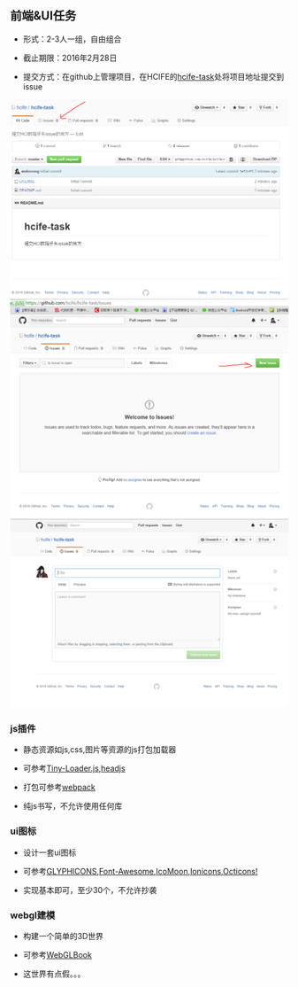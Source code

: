 ## 前端&UI任务

+ 形式：2-3人一组，自由组合

+ 截止期限：2016年2月28日

+ 提交方式：在github上管理项目，在HCIFE的[hcife-task](https://github.com/hcife/hcife-task)处将项目地址提交到issue

![](https://github.com/hcife/hcife-task/raw/master/hcife-task.png)
![](https://github.com/hcife/hcife-task/raw/master/hcife-task1.png)
![](https://github.com/hcife/hcife-task/raw/master/hcife-task2.png)


### js插件

+ 静态资源如js,css,图片等资源的js打包加载器

+ 可参考[Tiny-Loader.js](https://github.com/youzan/tiny-loader.js),[headjs](https://github.com/headjs/headjs)

+ 打包可参考[webpack](http://webpack.github.io)

+ 纯js书写，不允许使用任何库


### ui图标

+ 设计一套ui图标

+ 可参考[GLYPHICONS](http://glyphicons.com/),[Font-Awesome](https://github.com/FortAwesome/Font-Awesome),[IcoMoon](https://github.com/Keyamoon/IcoMoon-Free),[Ionicons](https://github.com/driftyco/ionicons),[Octicons!](https://github.com/github/octicons)

+ 实现基本即可，至少30个，不允许抄袭

### webgl建模

+ 构建一个简单的3D世界

+ 可参考[WebGLBook](https://github.com/tparisi/WebGLBook)

+ 这世界有点假。。。